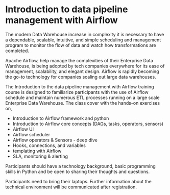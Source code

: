 # Introduction to data pipeline management with Airflow

The modern Data Warehouse increase in complexity it is necessary to have a dependable, scalable, intuitive, and simple scheduling and management program to monitor the flow of data and watch how transformations are completed.

Apache Airflow, help manage the complexities of their Enterprise Data Warehouse, is being adopted by tech companies everywhere for its ease of management, scalability, and elegant design. Airflow is rapidly becoming the go-to technology for companies scaling out large data warehouses.

The Introduction to the data pipeline management with Airflow training course is designed to familiarize participants with the use of Airflow schedule and maintain numerous ETL processes running on a large scale Enterprise Data Warehouse. The class cover with the hands-on exercises on,

- Introduction to Airflow framework and python
- Introduction to Airflow core concepts (DAGs, tasks, operators, sensors)
- Airflow UI
- Airflow scheduler
- Airflow operators & Sensors - deep dive
- Hooks, connections, and variables 
- templating with Airflow
- SLA, monitoring & alerting

Participants should have a technology background, basic programming skills in Python and be open to sharing their thoughts and questions.

Participants need to bring their laptops. Further information about the technical environment will be communicated after registration.

